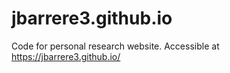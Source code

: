 # jbarrere3.github.io

Code for personal research website. Accessible at https://jbarrere3.github.io/
